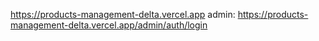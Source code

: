 https://products-management-delta.vercel.app
admin: https://products-management-delta.vercel.app/admin/auth/login
